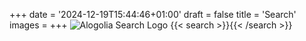 +++
date = '2024-12-19T15:44:46+01:00'
draft = false
title = 'Search'
images =
+++
![Alogolia Search Logo](../images/logos/Algolia-logo-blue.png)
{{< search >}}{{< /search >}}